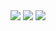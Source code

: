 <div align="center">
  <img src="https://capsule-render.vercel.app/api?type=waving&text=Welcome!&color=000000&fontColor=ffffff&height=200&fontSize=50&section=header />

  <h3>📚 Stack </h3>
  <img src="https://img.shields.io/badge/HTML5-E34F26?style=flat&logo=HTML5&logoColor=white"/>
  <img src="https://img.shields.io/badge/CSS3-1572B6?style=flat&logo=CSS3&logoColor=white" />
  <img src="https://img.shields.io/badge/JavaScript-F7DF1E?style=flat&logo=JavaScript&logoColor=white"/>
</div>
  


<!-- type=헤더종류&color=도형색&height=도형크기&section=header&text=표시할글자들&fontColor=폰트색&fontSize=폰트크기&animation=애니메이션효과종류&fontAlignY=글씨상하정렬) -->
<!--
**ghvhdh321/ghvhdh321** is a ✨ _special_ ✨ repository because its `README.md` (this file) appears on your GitHub profile.

Here are some ideas to get you started:

- 🔭 I’m currently working on ...
- 🌱 I’m currently learning ...
- 👯 I’m looking to collaborate on ...
- 🤔 I’m looking for help with ...
- 💬 Ask me about ...
- 📫 How to reach me: ...
- 😄 Pronouns: ...
- ⚡ Fun fact: ...
-->
